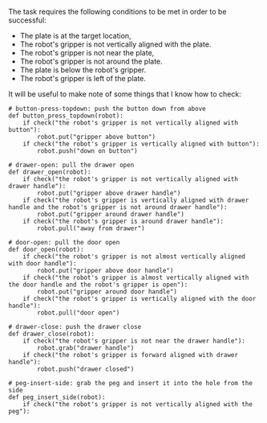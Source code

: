 

The task requires the following conditions to be met in order to be successful:

 - The plate is at the target location, 
 - The robot's gripper is not vertically aligned with the plate.
 - The robot's gripper is not near the plate,
 - The robot's gripper is not around the plate.
 - The plate is below the robot's gripper.
 - The robot's gripper is left of the plate.

It will be useful to make note of some things that I know how to check:

```
# button-press-topdown: push the button down from above
def button_press_topdown(robot):
    if check("the robot's gripper is not vertically aligned with button"):
        robot.put("gripper above button")
    if check("the robot's gripper is vertically aligned with button"):
        robot.push("down on button")

# drawer-open: pull the drawer open
def drawer_open(robot):
    if check("the robot's gripper is not vertically aligned with drawer handle"):
        robot.put("gripper above drawer handle")
    if check("the robot's gripper is vertically aligned with drawer handle and the robot's gripper is not around drawer handle"):
        robot.put("gripper around drawer handle")
    if check("the robot's gripper is around drawer handle"):
        robot.pull("away from drawer")

# door-open: pull the door open
def door_open(robot):
    if check("the robot's gripper is not almost vertically aligned with door handle"):
        robot.put("gripper above door handle")
    if check("the robot's gripper is almost vertically aligned with the door handle and the robot's gripper is open"):
        robot.put("gripper around door handle")
    if check("the robot's gripper is vertically aligned with the door handle"):
        robot.pull("door open")

# drawer-close: push the drawer close
def drawer_close(robot):
    if check("the robot's gripper is not near the drawer handle"):
        robot.grab("drawer handle")
    if check("the robot's gripper is forward aligned with drawer handle"):
        robot.push("drawer closed")

# peg-insert-side: grab the peg and insert it into the hole from the side
def peg_insert_side(robot):
    if check("the robot's gripper is not vertically aligned with the peg"):
       